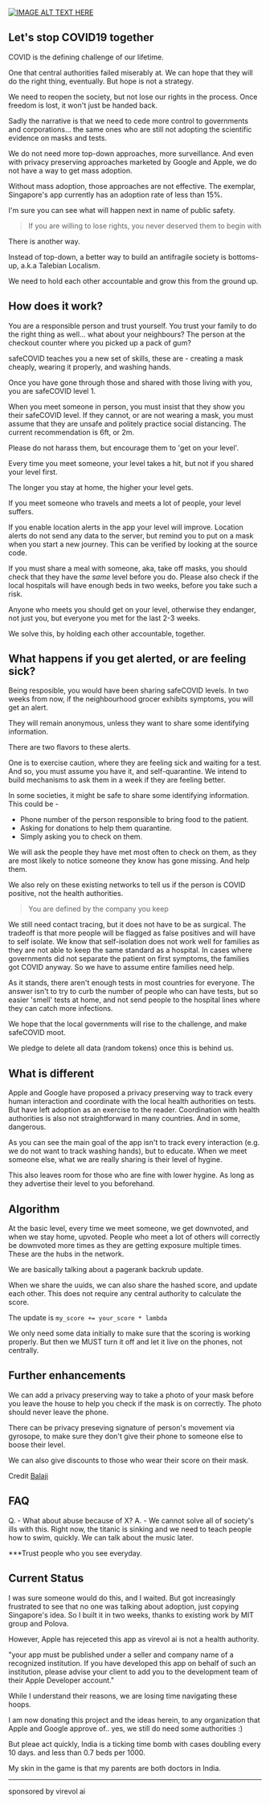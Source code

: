 [![IMAGE ALT TEXT HERE](http://img.youtube.com/vi/rT-P0g_3l2M/0.jpg)](https://youtu.be/rT-P0g_3l2M)

Let's stop COVID19 together
-------


COVID is the defining challenge of our lifetime. 

One that central authorities failed miserably at. We can hope that they will do the right thing, eventually. But hope is not a strategy.

We need to reopen the society, but not lose our rights in the process. Once freedom is lost, it won't just be handed back.

Sadly the narrative is that we need to cede more control to governments and corporations... the same ones who are still not adopting the scientific evidence on masks and tests. 

We do not need more top-down approaches, more surveillance. And even with privacy preserving approaches marketed by Google and Apple, we do not have a way to get mass adoption.

Without mass adoption, those approaches are not effective. The exemplar, Singapore's app currently has an adoption rate of less than 15%. 

I'm sure you can see what will happen next in name of public safety.

> If you are willing to lose rights, you never deserved them to begin with

There is another way.

Instead of top-down, a better way to build an antifragile society is bottoms-up, a.k.a Talebian Localism.

We need to hold each other accountable and grow this from the ground up.

How does it work?
----------

You are a responsible person and trust yourself. You trust your family to do the right thing as well... what about your neighbours? The person at the checkout counter where you picked up a pack of gum?

safeCOVID teaches you a new set of skills, these are - creating a mask cheaply, wearing it properly, and washing hands.

Once you have gone through those and shared with those living with you, you are safeCOVID level 1.

When you meet someone in person, you must insist that they show you their safeCOVID level. If they cannot, or are not wearing a mask, you must assume that they are unsafe and politely practice social distancing. The current recommendation is 6ft, or 2m. 

Please do not harass them, but encourage them to 'get on your level'.

Every time you meet someone, your level takes a hit, but not if you shared your level first.

The longer you stay at home, the higher your level gets.

If you meet someone who travels and meets a lot of people, your level suffers.

If you enable location alerts in the app your level will improve. Location alerts do not send any data to the server, but remind you to put on a mask when you start a new journey. This can be verified by looking at the source code.

If you must share a meal with someone, aka, take off masks, you should check that they have the *same* level before you do. Please also check if the local hospitals will have enough beds in two weeks, before you take such a risk.

Anyone who meets you should get on your level, otherwise they endanger, not just you, but everyone you met for the last 2-3 weeks.

We solve this, by holding each other accountable, together.

What happens if you get alerted, or are feeling sick?
---------------
Being resposible, you would have been sharing safeCOVID levels. In two weeks from now, if the neighbourhood grocer exhibits symptoms, you will get an alert. 

They will remain anonymous, unless they want to share some identifying information.

There are two flavors to these alerts.

One is to exercise caution, where they are feeling sick and waiting for a test. And so, you must assume you have it, and self-quarantine. We intend to build mechanisms to ask them in a week if they are feeling better.

In some societies, it might be safe to share some identifying information. This could be -
- Phone number of the person responsible to bring food to the patient. 
- Asking for donations to help them quarantine.
- Simply asking you to check on them.

We will ask the people they have met most often to check on them, as they are most likely to notice someone they know has gone missing. And help them.

We also rely on these existing networks to tell us if the person is COVID positive, not the health authorities. 

> You are defined by the company you keep

We still need contact tracing, but it does not have to be as surgical. The tradeoff is that more people will be flagged as false positives and will have to self isolate. We know that self-isolation does not work well for families as they are not able to keep the same standard as a hospital. In cases where governments did not separate the patient on first symptoms, the families got COVID anyway. So we have to assume entire families need help.

As it stands, there aren't enough tests in most countries for everyone. The answer isn't to try to curb the number of people who can have tests, but so easier 'smell' tests at home, and not send people to the hospital lines where they can catch more infections.

We hope that the local governments will rise to the challenge, and make safeCOVID moot.

We pledge to delete all data (random tokens) once this is behind us.

What is different
---------------
Apple and Google have proposed a privacy preserving way to track every human interaction and coordinate with the local health authorities on tests. But have left adoption as an exercise to the reader. Coordination with health authorities is also not straightforward in many countries. And in some, dangerous.

As you can see the main goal of the app isn't to track every interaction (e.g. we do not want to track washing hands), but to educate. When we meet someone else, what we are really sharing is their level of hygine.

This also leaves room for those who are fine with lower hygine. As long as they advertise their level to you beforehand.

Algorithm
--------
At the basic level, every time we meet someone, we get downvoted, and when we stay home, upvoted. People who meet a lot of others will correctly be downvoted more times as they are getting exposure multiple times. These are the hubs in the network.

We are basically talking about a pagerank backrub update.

When we share the uuids, we can also share the hashed score, and update each other. This does not require any central authority to calculate the score.

The update is `my_score += your_score * lambda`

We only need some data initially to make sure that the scoring is working properly. But then we MUST turn it off and let it live on the phones, not centrally.


Further enhancements
-------------
We can add a privacy preserving way to take a photo of your mask before you leave the house to help you check if the mask is on correctly. The photo should never leave the phone.

There can be privacy preseving signature of person's movement via gyrosope, to make sure they don't give their phone to someone else to boose their level.

We can also give discounts to those who wear their score on their mask. 

Credit [Balaji](https://twitter.com/balajis/status/1247954029285502976)


FAQ
-------
Q. - What about abuse because of X?
A. - We cannot solve all of society's ills with this. Right now, the titanic is sinking and we need to teach people how to swim, quickly. We can talk about the music later.

***Trust people who you see everyday.

Current Status
---------
I was sure someone would do this, and I waited. But got increasingly frustrated to see that no one was talking about adoption, just copying Singapore's idea. So I built it in two weeks, thanks to existing work by MIT group and Polova.

However, Apple has rejeceted this app as virevol ai is not a health authority.

"your app must be published under a seller and company name of a recognized institution. If you have developed this app on behalf of such an institution, please advise your client to add you to the development team of their Apple Developer account."

While I understand their reasons, we are losing time navigating these hoops.

I am now donating this project and the ideas herein, to any organization that Apple and Google approve of.. yes, we still do need some authorities :)

But pleae act quickly, India is a ticking time bomb with cases doubling every 10 days. and less than 0.7 beds per 1000.

My skin in the game is that my parents are both doctors in India.

-----
sponsored by virevol ai
